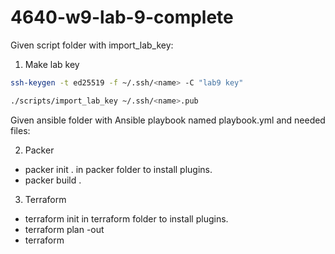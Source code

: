 # 4640-w9-lab-9-complete

Given script folder with import_lab_key:
1) Make lab key

```bash
ssh-keygen -t ed25519 -f ~/.ssh/<name> -C "lab9 key"
```

```bash
./scripts/import_lab_key ~/.ssh/<name>.pub
```

Given ansible folder with Ansible playbook named playbook.yml and needed files:

2) Packer

* packer init . in packer folder to install plugins.
* packer build .

3) Terraform

* terraform init in terraform folder to install plugins.
* terraform plan -out <plan-name>
* terraform <plan-name>
